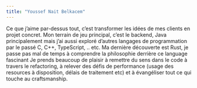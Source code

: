 ```yaml
---
title: "Youssef Nait Belkacem"
---
```

Ce que j’aime par-dessus tout, c’est transformer les idées de mes clients en projet concret.
Mon terrain de jeu principal, c’est le backend, Java principalement mais j’ai aussi exploré d’autres langages de programmation par le passé C, C++, TypeScript, .. etc. Ma dernière découverte est Rust, je passe pas mal de temps à comprendre la philosophie derrière ce language fascinant
Je prends beaucoup de plaisir à remettre du sens dans le code à travers le refactoring, à relever des défis de performance (usage des resources à disposition, délais de traitement etc) et à évangéliser tout ce qui touche au craftsmanship.
